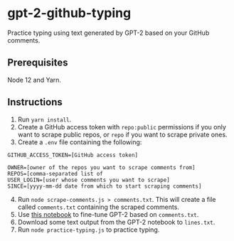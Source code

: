 # gpt-2-github-typing

Practice typing using text generated by GPT-2 based on your GitHub comments.

## Prerequisites

Node 12 and Yarn.

## Instructions

1. Run `yarn install`.
1. Create a GitHub access token with `repo:public` permissions if you only want to scrape public repos, or `repo` if you want to scrape private ones.
1. Create a `.env` file containing the following:

```
GITHUB_ACCESS_TOKEN=[GitHub access token]

OWNER=[owner of the repos you want to scrape comments from]
REPOS=[comma-separated list of
USER_LOGIN=[user whose comments you want to scrape]
SINCE=[yyyy-mm-dd date from which to start scraping comments]
```

4. Run `node scrape-comments.js > comments.txt`. This will create a file called `comments.txt` containing the scraped comments.
5. Use [this notebook](https://colab.research.google.com/drive/1VLG8e7YSEwypxU-noRNhsv5dW4NfTGce) to fine-tune GPT-2 based on `comments.txt`.
6. Download some text output from the GPT-2 notebook to `lines.txt`.
7. Run `node practice-typing.js` to practice typing.
